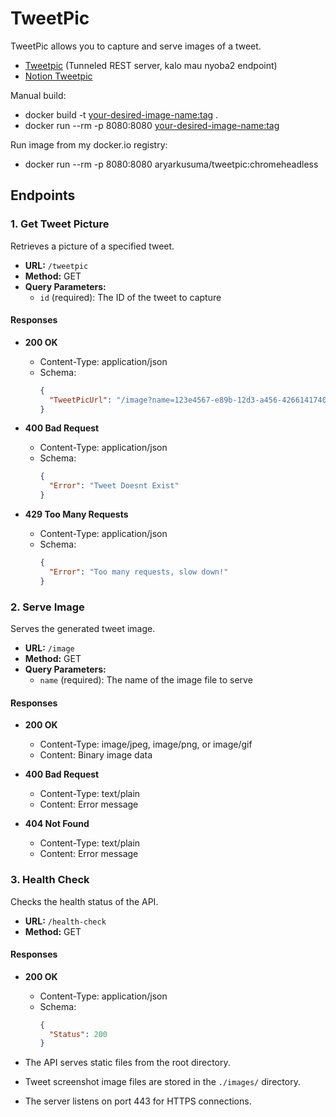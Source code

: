 # TweetPic 

TweetPic allows you to capture and serve images of a tweet. 
- [Tweetpic](https://tweetpic.taila9d411.ts.net/) (Tunneled REST server, kalo mau nyoba2 endpoint)
- [Notion Tweetpic](https://maze-marlin-a5b.notion.site/Tweet-X-Screenshoter-96fceedd92b1479a81649f0d4f1a7ee8)

  
Manual build: 
- docker build -t <your-desired-image-name:tag> .
- docker run --rm -p 8080:8080 <your-desired-image-name:tag>

Run image from my docker.io registry:
- docker run --rm -p 8080:8080 aryarkusuma/tweetpic:chromeheadless

## Endpoints
### 1. Get Tweet Picture

Retrieves a picture of a specified tweet.

- **URL:** `/tweetpic`
- **Method:** GET
- **Query Parameters:**
  - `id` (required): The ID of the tweet to capture

#### Responses

- **200 OK**
  - Content-Type: application/json
  - Schema:
    ```json
    {
      "TweetPicUrl": "/image?name=123e4567-e89b-12d3-a456-426614174000.jpeg"
    }
    ```

- **400 Bad Request**
  - Content-Type: application/json
  - Schema:
    ```json
    {
      "Error": "Tweet Doesnt Exist"
    }
    ```

- **429 Too Many Requests**
  - Content-Type: application/json
  - Schema:
    ```json
    {
      "Error": "Too many requests, slow down!"
    }
    ```

### 2. Serve Image

Serves the generated tweet image.

- **URL:** `/image`
- **Method:** GET
- **Query Parameters:**
  - `name` (required): The name of the image file to serve

#### Responses

- **200 OK**
  - Content-Type: image/jpeg, image/png, or image/gif
  - Content: Binary image data

- **400 Bad Request**
  - Content-Type: text/plain
  - Content: Error message

- **404 Not Found**
  - Content-Type: text/plain
  - Content: Error message

### 3. Health Check

Checks the health status of the API.

- **URL:** `/health-check`
- **Method:** GET

#### Responses

- **200 OK**
  - Content-Type: application/json
  - Schema:
    ```json
    {
      "Status": 200
    }
    ```


- The API serves static files from the root directory.
- Tweet screenshot image files are stored in the `./images/` directory.
- The server listens on port 443 for HTTPS connections.

